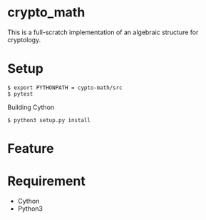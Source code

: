 # crypto_math

This is a full-scratch implementation of an algebraic structure for cryptology.


# Setup


```
$ export PYTHONPATH = cypto-math/src
$ pytest 
```

Building Cython 

```
$ python3 setup.py install
```

# Feature


# Requirement

- Cython
- Python3
